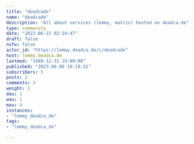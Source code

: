 ```yaml
---
title: "deadcade" 
name: "deadcade"
description: "All about services (lemmy, matrix) hosted on deadca.de"
type: community
date: "2023-06-22 02:19:47"
draft: false
nsfw: false
actor_id: "https://lemmy.deadca.de/c/deadcade"
host: lemmy.deadca.de
lastmod: "1969-12-31 19:00:00"
published: "2023-06-06 19:18:31"
subscribers: 5
posts: 2
comments: 3
weight: 2
dau: 1
wau: 1
mau: 4
instances:
- "lemmy_deadca_de"
tags: 
- "lemmy_deadca_de"

---
```

